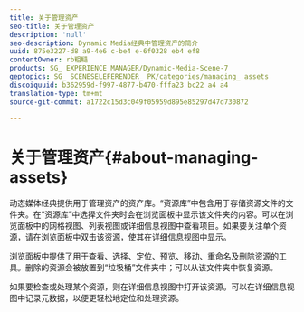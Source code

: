 ```yaml
---
title: 关于管理资产
seo-title: 关于管理资产
description: 'null'
seo-description: Dynamic Media经典中管理资产的简介
uuid: 875e3227-d8 a9-4e6 c-be4 e-6f0328 eb4 ef8
contentOwner: rb粗糙
products: SG_ EXPERIENCE MANAGER/Dynamic-Media-Scene-7
geptopics: SG_ SCENESELEFERENDER_ PK/categories/managing_ assets
discoiquuid: b362959d-f997-4877-b470-fffa23 bc22 a4 a4
translation-type: tm+mt
source-git-commit: a1722c15d3c049f05959d895e85297d47d730872

---
```



# 关于管理资产{#about-managing-assets}

动态媒体经典提供用于管理资产的资产库。“资源库”中包含用于存储资源文件的文件夹。在“资源库”中选择文件夹时会在浏览面板中显示该文件夹的内容。可以在浏览面板中的网格视图、列表视图或详细信息视图中查看项目。如果要关注单个资源，请在浏览面板中双击该资源，使其在详细信息视图中显示。

浏览面板中提供了用于查看、选择、定位、预览、移动、重命名及删除资源的工具。删除的资源会被放置到“垃圾桶”文件夹中；可以从该文件夹中恢复资源。

如果要检查或处理某个资源，则在详细信息视图中打开该资源。可以在详细信息视图中记录元数据，以便更轻松地定位和处理资源。
